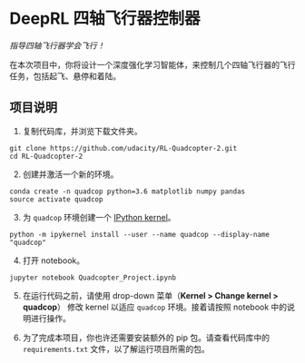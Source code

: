 # DeepRL 四轴飞行器控制器

_指导四轴飞行器学会飞行！_

在本次项目中，你将设计一个深度强化学习智能体，来控制几个四轴飞行器的飞行任务，包括起飞、悬停和着陆。

## 项目说明

1. 复制代码库，并浏览下载文件夹。

```
git clone https://github.com/udacity/RL-Quadcopter-2.git
cd RL-Quadcopter-2
```

2. 创建并激活一个新的环境。

```
conda create -n quadcop python=3.6 matplotlib numpy pandas
source activate quadcop
```

3. 为 `quadcop` 环境创建一个 [IPython kernel](http://ipython.readthedocs.io/en/stable/install/kernel_install.html)。 
```
python -m ipykernel install --user --name quadcop --display-name "quadcop"
```

4. 打开 notebook。
```
jupyter notebook Quadcopter_Project.ipynb
```

5. 在运行代码之前，请使用 drop-down 菜单（**Kernel > Change kernel > quadcop**） 修改 kernel 以适应 `quadcop` 环境。接着请按照 notebook 中的说明进行操作。

6. 为了完成本项目，你也许还需要安装额外的 pip 包。请查看代码库中的 `requirements.txt` 文件，以了解运行项目所需的包。
